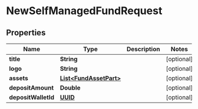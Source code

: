# NewSelfManagedFundRequest

## Properties
Name | Type | Description | Notes
------------ | ------------- | ------------- | -------------
**title** | **String** |  |  [optional]
**logo** | **String** |  |  [optional]
**assets** | [**List&lt;FundAssetPart&gt;**](FundAssetPart.md) |  |  [optional]
**depositAmount** | **Double** |  |  [optional]
**depositWalletId** | [**UUID**](UUID.md) |  |  [optional]
